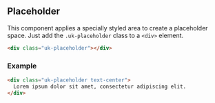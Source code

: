 ## Placeholder

This component applies a specially styled area to create a placeholder space. Just add the `.uk-placeholder` class to a `<div>` element.

```html
<div class="uk-placeholder"></div>
```

### Example

```html
<div class="uk-placeholder text-center">
  Lorem ipsum dolor sit amet, consectetur adipiscing elit.
</div>
```
